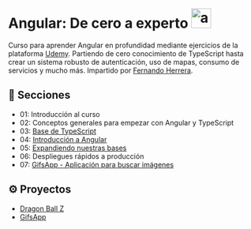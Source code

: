 # Angular: De cero a experto <a href="https://emoji.gg/emoji/6573_angular"><img src="https://cdn3.emoji.gg/emojis/6573_angular.png" width="40" height="40" alt="angular"></a>
Curso para aprender Angular en profundidad mediante ejercicios de la plataforma [Udemy](https://www.udemy.com/course/angular-fernando-herrera/?src=sac&kw=angular+de+cero). Partiendo de cero conocimiento de TypeScript hasta crear un sistema robusto de autenticación, uso de mapas, consumo de servicios y mucho más. Impartido por [Fernando Herrera](https://github.com/Klerith).

## 📖 Secciones 
- 01: Introducción al curso
- 02: Conceptos generales para empezar con Angular y TypeScript
- 03: [Base de TypeScript](01-typescript-intro/src/ejercicios)
- 04: [Introducción a Angular](02-bases)
- 05: [Expandiendo nuestras bases](02-bases/src/app/dbz)
- 06: Despliegues rápidos a producción
- 07: [GifsApp - Aplicación para buscar imágenes](03-gifs-app)

## ⚙ Proyectos
- [Dragon Ball Z](https://curso-angular-dbz.netlify.app/)
- [GifsApp](https://curso-angular-gifsapp.netlify.app/)

